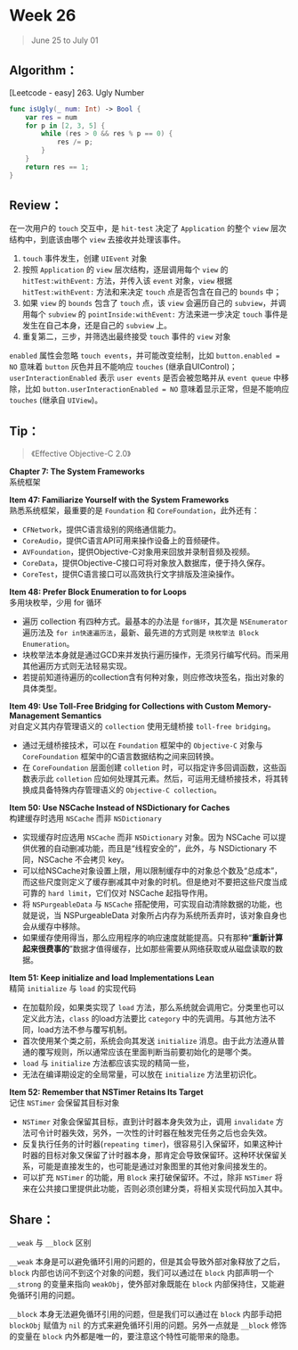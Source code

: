 # Week 26

> June 25 to July 01

## Algorithm：

[Leetcode - easy] 263. Ugly Number

```swift
func isUgly(_ num: Int) -> Bool {
    var res = num
    for p in [2, 3, 5] {
        while (res > 0 && res % p == 0) {
            res /= p;
        }
    }
    return res == 1;
}
```

## Review：

在一次用户的 `touch` 交互中，是 `hit-test` 决定了 `Application` 的整个 `view` 层次结构中，到底该由哪个 `view` 去接收并处理该事件。
1. `touch` 事件发生，创建 `UIEvent` 对象
2. 按照 `Application` 的 `view` 层次结构，逐层调用每个 `view` 的 `hitTest:withEvent:` 方法，并传入该 `event` 对象，`view` 根据 `hitTest:withEvent:` 方法和来决定 `touch` 点是否包含在自己的 `bounds` 中；
3. 如果 `view` 的 `bounds` 包含了 `touch` 点，该 `view` 会遍历自己的 `subview`，并调用每个 `subview` 的 `pointInside:withEvent:` 方法来进一步决定 `touch` 事件是发生在自己本身，还是自己的 `subview` 上。
4. 重复第二，三步，并筛选出最终接受 `touch` 事件的 `view` 对象

`enabled` 属性会忽略 `touch events`，并可能改变绘制，比如 `button.enabled = NO` 意味着 `button` 灰色并且不能响应 `touches` (继承自UIControl)；`userInteractionEnabled` 表示 `user events` 是否会被忽略并从 `event queue` 中移除，比如 `button.userInteractionEnabled = NO` 意味着显示正常，但是不能响应 `touches` (继承自 `UIView`)。
  
## Tip：

> 《Effective Objective-C 2.0》  

**Chapter 7: The System Frameworks**  
系统框架

**Item 47: Familiarize Yourself with the System Frameworks**  
熟悉系统框架，最重要的是 `Foundation` 和 `CoreFoundation`，此外还有：  
- `CFNetwork`，提供C语言级别的网络通信能力。
- `CoreAudio`，提供C语言API可用来操作设备上的音频硬件。
- `AVFoundation`，提供Objective-C对象用来回放并录制音频及视频。
- `CoreData`，提供Objective-C接口可将对象放入数据库，便于持久保存。
- `CoreTest`，提供C语言接口可以高效执行文字排版及渲染操作。

**Item 48: Prefer Block Enumeration to for Loops**   
多用块枚举，少用 for 循环  
- 遍历 collection 有四种方式。最基本的办法是 `for循环`，其次是 `NSEnumerator` 遍历法及 `for in快速遍历法`，最新、最先进的方式则是 `块枚举法 Block Enumeration`。
- 块枚举法本身就是通过GCD来并发执行遍历操作，无须另行编写代码。而采用其他遍历方式则无法轻易实现。
- 若提前知道待遍历的collection含有何种对象，则应修改块签名，指出对象的具体类型。

**Item 49: Use Toll-Free Bridging for Collections with Custom Memory-Management Semantics**   
对自定义其内存管理语义的 `collection` 使用无缝桥接 `toll-free bridging`。
- 通过无缝桥接技术，可以在 `Foundation` 框架中的 `Objective-C` 对象与 `CoreFoundation` 框架中的C语言数据结构之间来回转换。
- 在 `CoreFoundation` 层面创建 `colletion` 时，可以指定许多回调函数，这些函数表示此 `colletion` 应如何处理其元素。然后，可运用无缝桥接技术，将其转换成具备特殊内存管理语义的 `Objective-C collection`。

**Item 50: Use NSCache Instead of NSDictionary for Caches**   
构建缓存时选用 `NSCache` 而非 `NSDictionary`
- 实现缓存时应选用 `NSCache` 而非 `NSDictionary` 对象。因为 NSCache 可以提供优雅的自动删减功能，而且是“线程安全的”，此外，与 NSDictionary 不同，NSCache 不会拷贝 key。
- 可以给NSCache对象设置上限，用以限制缓存中的对象总个数及“总成本”，而这些尺度则定义了缓存删减其中对象的时机。但是绝对不要把这些尺度当成可靠的 `hard limit`，它们仅对 NSCache 起指导作用。
- 将 `NSPurgeableData` 与 `NSCache` 搭配使用，可实现自动清除数据的功能，也就是说，当 NSPurgeableData 对象所占内存为系统所丢弃时，该对象自身也会从缓存中移除。
- 如果缓存使用得当，那么应用程序的响应速度就能提高。只有那种“**重新计算起来很费事的**”数据才值得缓存，比如那些需要从网络获取或从磁盘读取的数据。

**Item 51: Keep initialize and load Implementations Lean**   
精简 `initialize` 与 `load` 的实现代码
- 在加载阶段，如果类实现了 `load` 方法，那么系统就会调用它。分类里也可以定义此方法，`class` 的load方法要比 `category` 中的先调用。与其他方法不同，load方法不参与覆写机制。
- 首次使用某个类之前，系统会向其发送 `initialize` 消息。由于此方法遵从普通的覆写规则，所以通常应该在里面判断当前要初始化的是哪个类。
-  `load` 与 `initialize` 方法都应该实现的精简一些，
- 无法在编译期设定的全局常量，可以放在 `initialize` 方法里初识化。

**Item 52: Remember that NSTimer Retains Its Target**   
记住 `NSTimer` 会保留其目标对象
- `NSTimer` 对象会保留其目标，直到计时器本身失效为止，调用 `invalidate` 方法可令计时器失效，另外，一次性的计时器在触发完任务之后也会失效。
- 反复执行任务的计时器(`repeating timer`)，很容易引入保留环，如果这种计时器的目标对象又保留了计时器本身，那肯定会导致保留环。这种环状保留关系，可能是直接发生的，也可能是通过对象图里的其他对象间接发生的。
- 可以扩充 `NSTimer` 的功能，用 `Block` 来打破保留环。不过，除非 `NSTimer` 将来在公共接口里提供此功能，否则必须创建分类，将相关实现代码加入其中。

## Share：

`__weak` 与 `__block` 区别

`__weak` 本身是可以避免循环引用的问题的，但是其会导致外部对象释放了之后，`block` 内部也访问不到这个对象的问题，我们可以通过在 `block` 内部声明一个 `__strong` 的变量来指向 `weakObj`，使外部对象既能在 `block` 内部保持住，又能避免循环引用的问题。

`__block` 本身无法避免循环引用的问题，但是我们可以通过在 `block` 内部手动把 `blockObj` 赋值为 `nil` 的方式来避免循环引用的问题。另外一点就是 `__block` 修饰的变量在 `block` 内外都是唯一的，要注意这个特性可能带来的隐患。